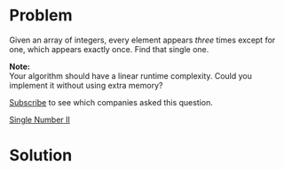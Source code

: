 
# Problem

Given an array of integers, every element appears _three_ times except for
one, which appears exactly once. Find that single one.

**Note:**  
Your algorithm should have a linear runtime complexity. Could you implement it
without using extra memory?

[Subscribe](/subscribe/) to see which companies asked this question.



[Single Number II](https://leetcode.com/problems/single-number-ii)

# Solution



